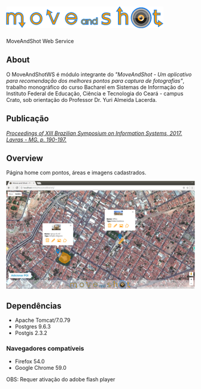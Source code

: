 # ![MoveAndShotWS logo](https://github.com/guardiaum/MoveAndShotWS/blob/master/WebContent/img/logo-web-move-and-shot2.png?raw=true "MoveAndShotWS logo")

MoveAndShot Web Service

## About

O MoveAndShotWS é módulo integrante do _"MoveAndShot - Um aplicativo para recomendação dos
melhores pontos para captura de fotografias"_, trabalho monográfico do curso Bacharel em Sistemas de Informação do Instituto Federal de Educação, Ciência e Tecnologia do Ceará - campus Crato, sob orientação do Professor Dr. Yuri Almeida Lacerda.

## Publicação
*[Proceedings of XIII Brazilian Symposium on Information Systems, 2017. Lavras - MG. p. 190-197.](http://sbsi2017.dcc.ufla.br/download/proceedings_completo.pdf)*

## Overview
Página home com pontos, áreas e imagens cadastrados.

![Home page](https://github.com/guardiaum/MoveAndShotWS/blob/master/WebContent/img/overview.png?raw=true "Home page")

## Dependências

* Apache Tomcat/7.0.79
* Postgres 9.6.3
* Postgis 2.3.2

### Navegadores compatíveis
* Firefox 54.0
* Google Chrome 59.0

OBS: Requer ativação do adobe flash player

